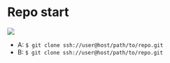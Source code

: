 # Repo start


![](images/start-repo.png)

* A: `$ git clone ssh://user@host/path/to/repo.git`
* B: `$ git clone ssh://user@host/path/to/repo.git`


